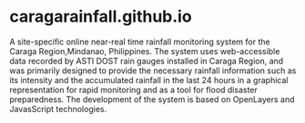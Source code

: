 # caragarainfall.github.io
A site-specific online near-real time rainfall monitoring system for the Caraga Region,Mindanao, Philippines. The system uses web-accessible data recorded by ASTI DOST rain gauges installed in Caraga Region, and was primarily designed to provide the necessary rainfall information such as its intensity and the accumulated rainfall in the last 24 hours in a graphical representation for rapid monitoring and as a tool for flood disaster preparedness. The development of the system is based on OpenLayers and JavasScript technologies.
